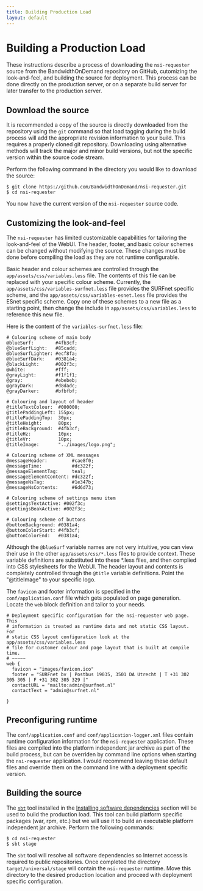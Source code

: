 ```yaml
---
title: Building Production Load
layout: default
---
```


# Building a Production Load
These instructions describe a process of downloading the `nsi-requester` source from the BandwidthOnDemand repository on GitHub, cutomizing the look-and-feel, and building the source for deployment.  This process can be done directly on the production server, or on a separate build server for later transfer to the production server.
 
## Download the source
It is recommended a copy of the source is directly downloaded from the repository using the `git` command so that load tagging during the build process will add the appropriate revision information to your build.  This requires a properly cloned git repository.  Downloading using alternative methods will track the major and minor build versions, but not the specific version within the source code stream.

Perform the following command in the directory you would like to download the source:

    $ git clone https://github.com/BandwidthOnDemand/nsi-requester.git
    $ cd nsi-requester

You now have the current version of the `nsi-requester` source code.

## Customizing the look-and-feel
The `nsi-requester` has limited customizable capabilities for tailoring the look-and-feel of the WebUI.  The header, footer, and basic colour schemes can be changed without modifying the source.  These changes must be done before compiling the load as they are not runtime configurable.

Basic header and colour schemes are controlled through the `app/assets/css/variables.less` file.  The contents of this file can be replaced with your specific colour scheme.  Currently, the `app/assets/css/variables-surfnet.less` file provides the SURFnet specific scheme, and the `app/assets/css/variables-esnet.less` file provides the ESnet specific scheme.  Copy one of these schemes to a new file as a starting point, then change the include in `app/assets/css/variables.less` to reference this new file.

Here is the content of the `variables-surfnet.less` file:

```
# Colouring scheme of main body
@blueSurf:        #4fb3cf;
@blueSurfLight:   #85cadd;
@blueSurfLighter: #ecf8fa;
@blueSurfDark:    #0381a4;
@blackLight:      #002f3c;
@white:           #fff;
@grayLight:       #f1f1f1;
@gray:            #ebebeb;
@grayDark:        #d8dadc;
@grayDarker:      #bfbfbf;

# Colouring and layout of header
@titleTextColour:  #000000;
@titlePaddingLeft: 155px;
@titlePaddingTop:  30px;
@titleHeight:      80px;
@titleBackground:  #4fb3cf;
@titleHz:          10px;
@titleVr:          10px;
@titleImage:       "../images/logo.png";

# Colouring scheme of XML messages
@messageHeader:         #cae8f0;
@messageTime:           #dc322f;
@messageElementTag:     teal;
@messageElementContent: #dc322f;
@messageNsTag:          #1e347b;
@messageNsContents:     #6d6d73;

# Colouring scheme of settings menu item 
@settingsTextActive: #002f3c;
@settingsBeakActive: #002f3c;

# Colouring scheme of buttons
@buttonBackground: #0381a4;
@buttonColorStart: #4fb3cf;
@buttonColorEnd:   #0381a4;
```

Although the `@blueSurf` variable names are not very intuitive, you can view their use in the other `app/assets/css/*.less` files to provide context.  These variable definitions are substituted into these *.less files, and then complied into CSS stylesheets for the WebUI.  The header layout and contents is completely controlled through the `@title` variable definitions.  Point the "@titleImage" to your specific logo.

The `favicon` and footer information is specified in the `conf/application.conf` file which gets populated on page generation.  Locate the `web` block definition and tailor to your needs.

```
# Deployment specific configuration for the nsi-requester web page.  This
# information is treated as runtime data and not static CSS layout.  For
# static CSS layout configuration look at the app/assets/css/variables.less
# file for customer colour and page layout that is built at compile time.
# ~~~~~
web {
  favicon = "images/favicon.ico"
  footer = "SURFnet bv | Postbus 19035, 3501 DA Utrecht | T +31 302 305 305 | F +31 302 305 329 |"
  contactURL = "mailto:admin@surfnet.nl"
  contactText = "admin@surfnet.nl"

}
```
## Preconfiguring runtime
The `conf/application.conf` and `conf/application-logger.xml` files contain runtime configuration information for the `nsi-requester` application.  These files are compiled into the platform independent jar archive as part of the build process, but can be overriden by command line options when starting the `nsi-requester` application.  I would recommend leaving these default files and override them on the command line with a deployment specific version.

## Building the source
The [`sbt`](thirdparty#install-sbt) tool installed in the [Installing software dependencies](thirdparty#install-software-dependencies) section will be used to build the production load.  This tool can build platform specific packages (war, rpm, etc.) but we will use it to build an executable platform independent jar archive.  Perform the following commands:

	$ cd nsi-requester
	$ sbt stage

The `sbt` tool will resolve all software dependencies so Internet access is required to public repositories.  Once completed the directory `target/universal/stage` will contain the `nsi-requester` runtime.  Move this directory to the desired production location and proceed with deployment specific configuration.
